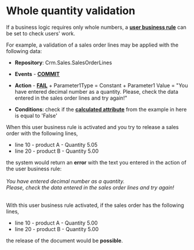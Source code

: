 # Whole quantity validation

If a business logic requires only whole numbers, a **[user business rule](https://docs.erp.net/tech/advanced/user-business-rules/index.html)** can be set to check users' work.

For example, a validation of a sales order lines may be applied with the following data:

- **Repository**: Crm.Sales.SalesOrderLines

- **Events** - **[COMMIT](https://docs.erp.net/tech/advanced/user-business-rules/events/commit.html)**

- **Action** - **[FAIL](https://docs.erp.net/tech/advanced/user-business-rules/action-types/fail.html)** + Parameter1Type = Constant + Parameter1 Value = "You have entered decimal number as a quantity. Please, check the data entered in the sales order lines and try again!"

- **Conditions**: check if the **[calculated attribute](https://docs.erp.net/tech/advanced/calculated-attributes/index.html)** from the example in here is equal to 'False'

When this user business rule is activated and you try to release a sales order with the following lines,

- line 10 - product A - Quantity 5.05
- line 20 - product B - Quantity 5.00

the system would return an **error** with the text you entered in the action of the user business rule: <br><br> _You have entered decimal number as a quantity. <br>Please, check the data entered in the sales order lines and try again!_

<br>
With this user business rule activated, if the sales order has the following lines,

- line 10 - product A - Quantity 5.00
- line 20 - product B - Quantity 5.00

the release of the document would be **possible**.
